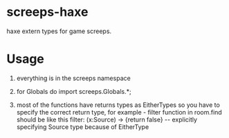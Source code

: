# screeps-haxe
haxe extern types for game screeps.


# Usage 

1. everything is in the screeps namespace

2. for Globals do import screeps.Globals.*;

3. most of the functions have returns types as EitherTypes so you have to specify the correct return type, for example - filter function in room.find should be like this filter: (x:Source) -> {return false} -- explicitly specifying Source type because of EitherType
